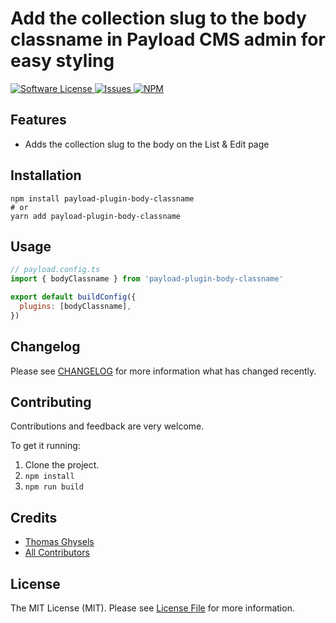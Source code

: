 # Add the collection slug to the body classname in Payload CMS admin for easy styling

<a href="LICENSE">
  <img src="https://img.shields.io/badge/license-MIT-brightgreen.svg" alt="Software License" />
</a>
<a href="https://github.com/thgh/payload-plugin-body-classname/issues">
  <img src="https://img.shields.io/github/issues/thgh/payload-plugin-body-classname.svg" alt="Issues" />
</a>
<a href="https://npmjs.org/package/payload-plugin-body-classname">
  <img src="https://img.shields.io/npm/v/payload-plugin-body-classname.svg?style=flat-squar" alt="NPM" />
</a>

## Features

- Adds the collection slug to the body on the List & Edit page

## Installation

```
npm install payload-plugin-body-classname
# or
yarn add payload-plugin-body-classname
```

## Usage

```js
// payload.config.ts
import { bodyClassname } from 'payload-plugin-body-classname'

export default buildConfig({
  plugins: [bodyClassname],
})
```

## Changelog

Please see [CHANGELOG](CHANGELOG.md) for more information what has changed recently.

## Contributing

Contributions and feedback are very welcome.

To get it running:

1. Clone the project.
2. `npm install`
3. `npm run build`

## Credits

- [Thomas Ghysels](https://github.com/thgh)
- [All Contributors][link-contributors]

## License

The MIT License (MIT). Please see [License File](LICENSE) for more information.

[link-contributors]: ../../contributors
